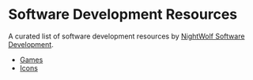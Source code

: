 # Software Development Resources

A curated list of software development resources by [NightWolf Software Development](https://nightwolf.dev).

- [Games](./games/)
- [Icons](./icons/)
